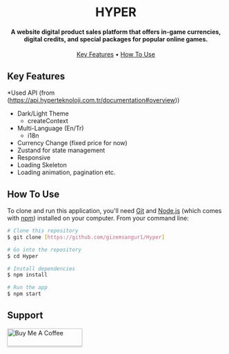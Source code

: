 
<h1 align="center">
  <br>
  HYPER
  <br>
</h1>

<h4 align="center">A website digital product sales platform that offers in-game currencies, digital credits, and special packages for popular online games. </h4>

<p align="center">
  <a href="#key-features">Key Features</a> •
  <a href="#how-to-use">How To Use</a> 
</p>


## Key Features
*Used API (from (https://api.hyperteknoloji.com.tr/documentation#overview))
* Dark/Light Theme
  - createContext
* Multi-Language (En/Tr)
  - i18n
* Currency Change (fixed price for now) 
* Zustand for state management
* Responsive
* Loading Skeleton
* Loading animation, pagination etc.

## How To Use

To clone and run this application, you'll need [Git](https://git-scm.com) and [Node.js](https://nodejs.org/en/download/) (which comes with [npm](http://npmjs.com)) installed on your computer. From your command line:

```bash
# Clone this repository
$ git clone [https://github.com/gizemsangur1/Hyper]

# Go into the repository
$ cd Hyper

# Install dependencies
$ npm install

# Run the app
$ npm start
```

## Support

<a href="https://buymeacoffee.com/GizemSangur" target="_blank"><img src="https://www.buymeacoffee.com/assets/img/custom_images/purple_img.png" alt="Buy Me A Coffee" style="height: 41px !important;width: 174px !important;box-shadow: 0px 3px 2px 0px rgba(190, 190, 190, 0.5) !important;-webkit-box-shadow: 0px 3px 2px 0px rgba(190, 190, 190, 0.5) !important;" ></a>

